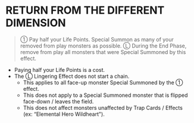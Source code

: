 # RETURN FROM THE DIFFERENT DIMENSION

> ① Pay half your Life Points. Special Summon as many of your removed from play monsters as possible. Ⓛ During the End Phase, remove from play all monsters that were Special Summoned by this effect.

*   Paying half your Life Points is a cost.
*   The Ⓛ Lingering Effect does not start a chain.
    *   This applies to all face-up monster Special Summoned by the ① effect.
    *   This does not apply to a Special Summoned monster that is flipped face-down / leaves the field.
    *   This does not affect monsters unaffected by Trap Cards / Effects (ex: “Elemental Hero Wildheart").

